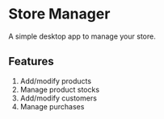 # Store Manager
A simple desktop app to manage your store.

## Features

1. Add/modify products
2. Manage product stocks
3. Add/modify customers
4. Manage purchases
